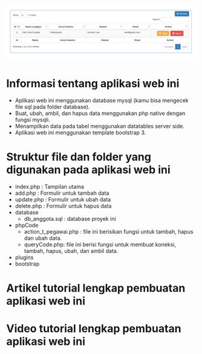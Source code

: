 ![Output Website](/image/CRUD-PHP-Native-1.png)

# Informasi tentang aplikasi web ini
- Aplikasi web ini menggunakan database mysql (kamu bisa mengecek file sql pada folder database).
- Buat, ubah, ambil, dan hapus data menggunakan php native dengan fungsi mysqli.
- Menampilkan data pada tabel menggunakan datatables server side.
- Aplikasi web ini menggunakan template bootstrap 3.

# Struktur file dan folder yang digunakan pada aplikasi web ini

- index.php : Tampilan utama
- add.php : Formulir untuk tambah data
- update.php : Formulir untuk ubah data
- delete.php : Formulir untuk hapus data
- database
	- db_anggota.sql : database proyek ini
- phpCode
	- action_t_pegawai.php : file ini berisikan fungsi untuk tambah, hapus dan ubah data.
	- queryCode.php: file ini berisi fungsi untuk membuat koneksi, tambah, hapus, ubah, dan ambil data. 
- plugins
- bootstrap

# Artikel tutorial lengkap pembuatan aplikasi web ini

# Video tutorial lengkap pembuatan aplikasi web ini

